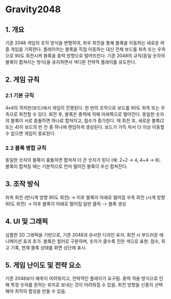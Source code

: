 # Gravity2048

## 1. 개요
기존 2048 게임의 조작 방식을 변형하여, 좌우 회전을 통해 블록을 이동하는 새로운 퍼즐 게임을 기획한다.
플레이어는 블록을 직접 이동하는 대신 전체 보드를 좌측 또는 우측으로 90도 회전시켜 블록을 중력 방향으로 떨어뜨린다.
기존 2048의 규칙(동일 숫자의 블록이 합쳐지는 방식)을 유지하면서 색다른 전략적 플레이를 유도한다.



## 2. 게임 규칙
### 2.1 기본 규칙
4x4의 격자판(보드)에서 게임이 진행된다.
한 번의 조작으로 보드를 90도 좌측 또는 우측으로 회전할 수 있다.
회전 후, 블록은 중력에 의해 아래쪽으로 떨어진다.
동일한 숫자의 블록이 서로 충돌하면 하나로 합쳐지고, 점수가 증가한다.
매 회전 후, 새로운 블록(2 또는 4)이 보드의 빈 칸 중 하나에 랜덤하게 생성된다.
보드가 가득 차서 더 이상 이동할 수 없으면 게임이 종료된다.


### 2.2 블록 병합 규칙
동일한 숫자의 블록이 충돌하면 합쳐져 더 큰 숫자가 된다 (예: 2+2 → 4, 4+4 → 8).
블록이 합쳐질 때는 기본적으로 먼저 떨어진 블록이 우선 합쳐진다.



## 3. 조작 방식
좌측 회전 (반시계 방향 90도 회전) → 이후 블록이 아래로 떨어짐
우측 회전 (시계 방향 90도 회전) → 이후 블록이 아래로 떨어짐
일반 클릭 -> 블록 생성



## 4. UI 및 그래픽
심플한 2D 그래픽을 기반으로, 기존 2048과 유사한 디자인 유지.
회전 시 부드러운 애니메이션 효과 추가.
블록은 컬러로 구분하며, 숫자가 클수록 진한 색으로 표현.
점수, 최고 기록, 현재 블록 상태를 화면 상단에 표시.



## 5. 게임 난이도 및 전략 요소
기존 2048보다 예측이 어려워지고, 전략적인 플레이가 요구됨.
중력 적용 방식으로 인해 특정 숫자를 원하는 위치로 보내는 것이 어려워질 수 있음.
회전 방향을 신중히 선택해야 최적의 합성을 만들 수 있음.

